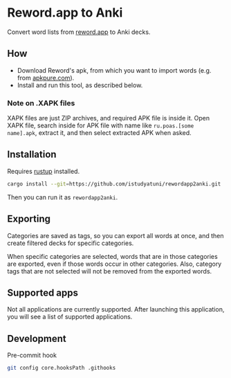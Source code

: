 # Reword.app to Anki

Convert word lists from [reword.app](https://reword.app) to Anki decks.

## How

- Download Reword's apk, from which you want to import words (e.g. from [apkpure.com](https://apkpure.com/developer/POAS%20Apps)).
- Install and run this tool, as described below.

### Note on .XAPK files

XAPK files are just ZIP archives, and required APK file is inside it. Open XAPK file, search inside for APK file with name like `ru.poas.[some name].apk`, extract it, and then select extracted APK when asked.

## Installation

Requires [rustup](https://rustup.rs) installed.

```sh
cargo install --git=https://github.com/istudyatuni/rewordapp2anki.git
```

Then you can run it as `rewordapp2anki`.

## Exporting

Categories are saved as tags, so you can export all words at once, and then create filtered decks for specific categories.

When specific categories are selected, words that are in those categories are exported, even if those words occur in other categories. Also, category tags that are not selected will not be removed from the exported words.

## Supported apps

Not all applications are currently supported. After launching this application, you will see a list of supported applications.

## Development

Pre-commit hook

```sh
git config core.hooksPath .githooks
```
